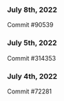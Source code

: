 ### July 8th, 2022

Commit #90539

### July 5th, 2022

Commit #314353


### July 4th, 2022

Commit #72281
